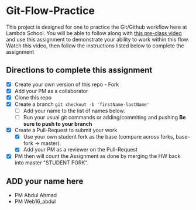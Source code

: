 # Git-Flow-Practice

This project is designed for one to practice the Git/Github workflow here at Lambda School. You will be able to follow along with [this pre-class video](https://youtu.be/4fLr6ah82bE) and use this assignment to demonstrate your ability to work within this flow. Watch this video, then follow the instructions listed below to complete the assignment

## Directions to complete this assignment

- [X] Create your own version of this repo - Fork
- [X] Add your PM as a collaborator
- [X] Clone this repo
- [X] Create a branch `git checkout -b 'firstName-lastName'`
  - [ ] Add your name to the list of names below.
  - [ ] Run your usual git commands or adding/commiting and pushing **Be sure to push to your branch**
- [X] Create a Pull-Request to submit your work
  - [X] Use your own student fork as the base (compare across forks, base-fork -> master).
  - [X] Add your PM as a reviewer on the Pull-Request
- [X] PM then will count the Assignment as done by merging the HW back into master "STUDENT FORK".

## ADD your name here

- PM Abdul Ahmad
- PM Web16_abdul